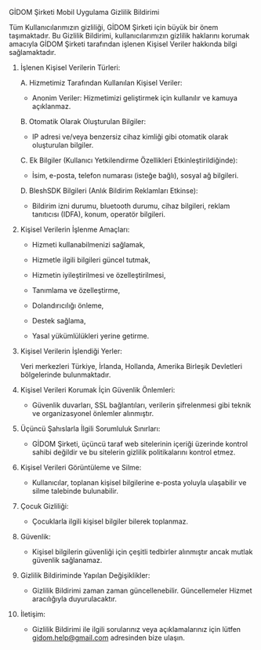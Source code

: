 GİDOM Şirketi Mobil Uygulama Gizlilik Bildirimi

Tüm Kullanıcılarımızın gizliliği, GİDOM Şirketi için büyük bir önem taşımaktadır. Bu Gizlilik Bildirimi, kullanıcılarımızın gizlilik haklarını korumak amacıyla GİDOM Şirketi tarafından işlenen Kişisel Veriler hakkında bilgi sağlamaktadır.

1. İşlenen Kişisel Verilerin Türleri:

   A. Hizmetimiz Tarafından Kullanılan Kişisel Veriler:

      - Anonim Veriler: Hizmetimizi geliştirmek için kullanılır ve kamuya açıklanmaz.

   B. Otomatik Olarak Oluşturulan Bilgiler:

      - IP adresi ve/veya benzersiz cihaz kimliği gibi otomatik olarak oluşturulan bilgiler.

   C. Ek Bilgiler (Kullanıcı Yetkilendirme Özellikleri Etkinleştirildiğinde):

      - İsim, e-posta, telefon numarası (isteğe bağlı), sosyal ağ bilgileri.

   D. BleshSDK Bilgileri (Anlık Bildirim Reklamları Etkinse):

      - Bildirim izni durumu, bluetooth durumu, cihaz bilgileri, reklam tanıtıcısı (IDFA), konum, operatör bilgileri.

2. Kişisel Verilerin İşlenme Amaçları:

   - Hizmeti kullanabilmenizi sağlamak,

   - Hizmetle ilgili bilgileri güncel tutmak,

   - Hizmetin iyileştirilmesi ve özelleştirilmesi,

   - Tanımlama ve özelleştirme,

   - Dolandırıcılığı önleme,

   - Destek sağlama,

   - Yasal yükümlülükleri yerine getirme.

3. Kişisel Verilerin İşlendiği Yerler:

   Veri merkezleri Türkiye, İrlanda, Hollanda, Amerika Birleşik Devletleri bölgelerinde bulunmaktadır.

4. Kişisel Verileri Korumak İçin Güvenlik Önlemleri:

   - Güvenlik duvarları, SSL bağlantıları, verilerin şifrelenmesi gibi teknik ve organizasyonel önlemler alınmıştır.

5. Üçüncü Şahıslarla İlgili Sorumluluk Sınırları:

   - GİDOM Şirketi, üçüncü taraf web sitelerinin içeriği üzerinde kontrol sahibi değildir ve bu sitelerin gizlilik politikalarını kontrol etmez.

6. Kişisel Verileri Görüntüleme ve Silme:

   - Kullanıcılar, toplanan kişisel bilgilerine e-posta yoluyla ulaşabilir ve silme talebinde bulunabilir.

7. Çocuk Gizliliği:

   - Çocuklarla ilgili kişisel bilgiler bilerek toplanmaz.

8. Güvenlik:

   - Kişisel bilgilerin güvenliği için çeşitli tedbirler alınmıştır ancak mutlak güvenlik sağlanamaz.

9. Gizlilik Bildiriminde Yapılan Değişiklikler:

   - Gizlilik Bildirimi zaman zaman güncellenebilir. Güncellemeler Hizmet aracılığıyla duyurulacaktır.

10. İletişim:

    - Gizlilik Bildirimi ile ilgili sorularınız veya açıklamalarınız için lütfen gidom.help@gmail.com adresinden bize ulaşın.

